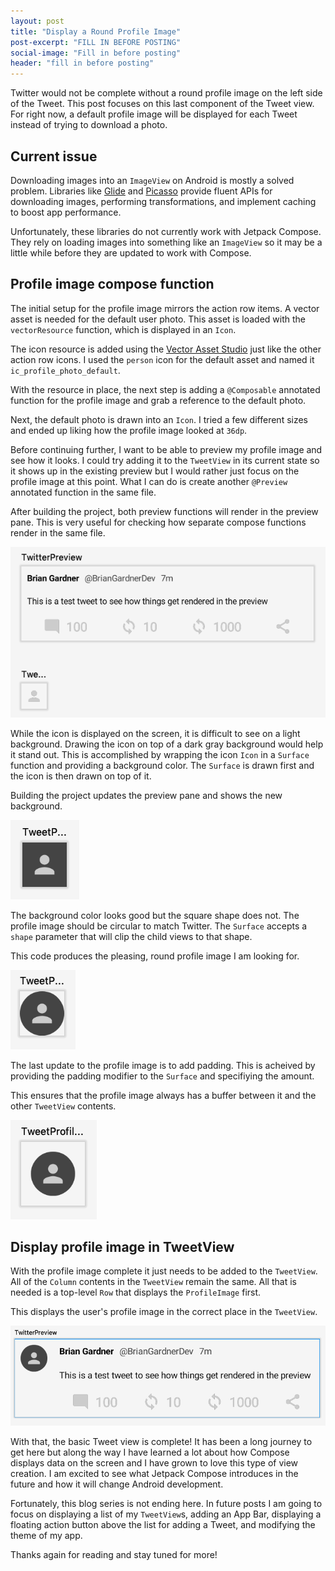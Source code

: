 ```yaml
---
layout: post
title: "Display a Round Profile Image"
post-excerpt: "FILL IN BEFORE POSTING"
social-image: "Fill in before posting"
header: "fill in before posting"
---
```


Twitter would not be complete without a round profile image on the left side of the Tweet. This post focuses on this last component of the Tweet view. For right now, a default profile image will be displayed for each Tweet instead of trying to download a photo.

## Current issue

Downloading images into an `ImageView` on Android is mostly a solved problem. Libraries like [Glide](https://github.com/bumptech/glide) and [Picasso](https://square.github.io/picasso/) provide fluent APIs for downloading images, performing transformations, and implement caching to boost app performance.

Unfortunately, these libraries do not currently work with Jetpack Compose. They rely on loading images into something like an `ImageView` so it may be a little while before they are updated to work with Compose.

## Profile image compose function

The initial setup for the profile image mirrors the action row items. A vector asset is needed for the default user photo. This asset is loaded with the `vectorResource` function, which is displayed in an `Icon`.

The icon resource is added using the [Vector Asset Studio](https://developer.android.com/studio/write/vector-asset-studio) just like the other action row icons. I used the `person` icon for the default asset and named it `ic_profile_photo_default`.

With the resource in place, the next step is adding a `@Composable` annotated function for the profile image and grab a reference to the default photo.

<script src="https://gist.github.com/BrianGardnerAtl/e29f8bfaa8ff74aea529b7fd90a12d65.js"></script>

Next, the default photo is drawn into an `Icon`. I tried a few different sizes and ended up liking how the profile image looked at `36dp`.

<script src="https://gist.github.com/BrianGardnerAtl/04f5d978aa392922123aafd502db165d.js"></script>

Before continuing further, I want to be able to preview my profile image and see how it looks. I could try adding it to the `TweetView` in its current state so it shows up in the existing preview but I would rather just focus on the profile image at this point. What I can do is create another `@Preview` annotated function in the same file.

<script src="https://gist.github.com/BrianGardnerAtl/3e8ca1e45ea70281f1ac2cf0ad4ac710.js"></script>

After building the project, both preview functions will render in the preview pane. This is very useful for checking how separate compose functions render in the same file.

<img class="post-image" src="/assets/images/compose_7/two_preview_functions.png" alt="Preview pane showing two composable views rendered"/>

While the icon is displayed on the screen, it is difficult to see on a light background. Drawing the icon on top of a dark gray background would help it stand out. This is accomplished by wrapping the icon `Icon` in a `Surface` function and providing a background color. The `Surface` is drawn first and the icon is then drawn on top of it.

<script src="https://gist.github.com/BrianGardnerAtl/ec69631156c5f8c0b97b96829832f839.js"></script>

Building the project updates the preview pane and shows the new background.

<div class="post-icon">
    <img src="/assets/images/compose_7/profile_image_with_background.png" alt="Preview pane showing the profile image preview with a dark gray background color."/>
</div>

The background color looks good but the square shape does not. The profile image should be circular to match Twitter. The `Surface` accepts a `shape` parameter that will clip the child views to that shape.

<script src="https://gist.github.com/BrianGardnerAtl/73b88b33ee2636da7677d43bda5a5286.js"></script>

This code produces the pleasing, round profile image I am looking for.

<div class="post-icon">
    <img src="/assets/images/compose_7/round_profile_image.png" alt="Preview pane showing the circle clipped profile image."/>
</div>

The last update to the profile image is to add padding. This is acheived by providing the padding modifier to the `Surface` and specifiying the amount.

<script src="https://gist.github.com/BrianGardnerAtl/a610a4dd306471361d2d85c888eb982a.js"></script>

This ensures that the profile image always has a buffer between it and the other `TweetView` contents.

<div class="post-icon">
    <img src="/assets/images/compose_7/profile_image_with_padding.png" alt="Preview pane showing the profile image with additional padding."/>
</div>

## Display profile image in TweetView

With the profile image complete it just needs to be added to the `TweetView`. All of the `Column` contents in the `TweetView` remain the same. All that is needed is a top-level `Row` that displays the `ProfileImage` first.

<script src="https://gist.github.com/BrianGardnerAtl/64d9a8a38ce887e28794cf7ce9305b09.js"></script>

This displays the user's profile image in the correct place in the `TweetView`.

<img class="post-image" src="/assets/images/compose_7/tweet_view_with_profile_image.png" alt="Preview pane showing the profile image displayed in the tweet view."/>

With that, the basic Tweet view is complete! It has been a long journey to get here but along the way I have learned a lot about how Compose displays data on the screen and I have grown to love this type of view creation. I am excited to see what Jetpack Compose introduces in the future and how it will change Android development.

Fortunately, this blog series is not ending here. In future posts I am going to focus on displaying a list of my `TweetView`s, adding an App Bar, displaying a floating action button above the list for adding a Tweet, and modifying the theme of my app.

Thanks again for reading and stay tuned for more!
